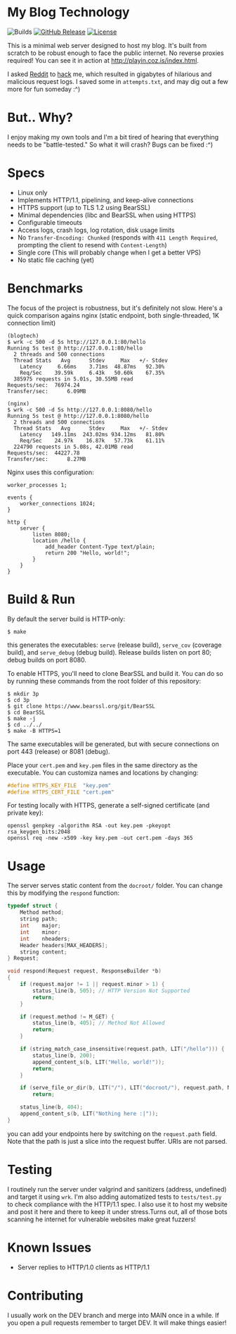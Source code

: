 # My Blog Technology

![Builds](https://github.com/cozis/blogtech/actions/workflows/testing.yaml/badge.svg)
[![GitHub Release](https://img.shields.io/github/release/cozis/blogtech.svg)](https://github.com/cozis/blogtech/releases/latest)
[![License](https://img.shields.io/github/license/cozis/blogtech.svg)](https://github.com/cozis/blogtech/blob/main/UNLICENSE)

This is a minimal web server designed to host my blog. It's built from scratch to be robust enough to face the public internet. No reverse proxies required! You can see it in action at http://playin.coz.is/index.html.

I asked [Reddit](https://www.reddit.com/r/C_Programming/comments/1falo3b/using_my_c_web_server_to_host_a_blog_you_cant/) to [hack](https://www.reddit.com/r/hacking/comments/1fcc5hd/im_using_my_custom_c_webserver_to_host_my_blog_no/) me, which resulted in gigabytes of hilarious and malicious request logs. I saved some in `attempts.txt`, and may dig out a few more for fun someday :^)

# But.. Why?
I enjoy making my own tools and I'm a bit tired of hearing that everything needs to be "battle-tested." So what it will crash? Bugs can be fixed :^)

# Specs
- Linux only
- Implements HTTP/1.1, pipelining, and keep-alive connections
- HTTPS support (up to TLS 1.2 using BearSSL)
- Minimal dependencies (libc and BearSSL when using HTTPS)
- Configurable timeouts
- Access logs, crash logs, log rotation, disk usage limits
- No `Transfer-Encoding: Chunked` (responds with `411 Length Required`, prompting the client to resend with `Content-Length`)
- Single core (This will probably change when I get a better VPS)
- No static file caching (yet)

# Benchmarks
The focus of the project is robustness, but it's definitely not slow. Here's a quick comparison agains nginx (static endpoint, both single-threaded, 1K connection limit)
```
(blogtech)
$ wrk -c 500 -d 5s http://127.0.0.1:80/hello
Running 5s test @ http://127.0.0.1:80/hello
  2 threads and 500 connections
  Thread Stats   Avg      Stdev     Max   +/- Stdev
    Latency     6.66ms    3.71ms  48.87ms   92.30%
    Req/Sec    39.59k     6.43k   50.60k    67.35%
  385975 requests in 5.01s, 30.55MB read
Requests/sec:  76974.24
Transfer/sec:      6.09MB

(nginx)
$ wrk -c 500 -d 5s http://127.0.0.1:8080/hello
Running 5s test @ http://127.0.0.1:8080/hello
  2 threads and 500 connections
  Thread Stats   Avg      Stdev     Max   +/- Stdev
    Latency   149.11ms  243.02ms 934.12ms   81.80%
    Req/Sec    24.97k    16.87k   57.73k    61.11%
  224790 requests in 5.08s, 42.01MB read
Requests/sec:  44227.78
Transfer/sec:      8.27MB
```

Nginx uses this configuration:
```
worker_processes 1;

events {
	worker_connections 1024;
}

http {
	server {
		listen 8080;
		location /hello {
			add_header Content-Type text/plain;
			return 200 "Hello, world!";
		}
	}
}
```

# Build & Run
By default the server build is HTTP-only:
```
$ make
```
this generates the executables: `serve` (release build), `serve_cov` (coverage build), and `serve_debug` (debug build). Release builds listen on port 80; debug builds on port 8080.

To enable HTTPS, you'll need to clone BearSSL and build it. You can do so by running these commands from the root folder of this repository:
```
$ mkdir 3p
$ cd 3p
$ git clone https://www.bearssl.org/git/BearSSL
$ cd BearSSL
$ make -j
$ cd ../../
$ make -B HTTPS=1
```
The same executables will be generated, but with secure connections on port 443 (release) or 8081 (debug).

Place your `cert.pem` and `key.pem` files in the same directory as the executable. You can customiza names and locations by changing:
```c
#define HTTPS_KEY_FILE  "key.pem"
#define HTTPS_CERT_FILE "cert.pem"
```

For testing locally with HTTPS, generate a self-signed certificate (and private key):
```
openssl genpkey -algorithm RSA -out key.pem -pkeyopt rsa_keygen_bits:2048
openssl req -new -x509 -key key.pem -out cert.pem -days 365
```

# Usage
The server serves static content from the `docroot/` folder. You can change this by modifying the `respond` function:
```c
typedef struct {
	Method method;
	string path;
	int    major;
	int    minor;
	int    nheaders;
	Header headers[MAX_HEADERS];
	string content;
} Request;

void respond(Request request, ResponseBuilder *b)
{
	if (request.major != 1 || request.minor > 1) {
		status_line(b, 505); // HTTP Version Not Supported
		return;
	}

	if (request.method != M_GET) {
		status_line(b, 405); // Method Not Allowed
		return;
	}

	if (string_match_case_insensitive(request.path, LIT("/hello"))) {
		status_line(b, 200);
		append_content_s(b, LIT("Hello, world!"));
		return;
	}

	if (serve_file_or_dir(b, LIT("/"), LIT("docroot/"), request.path, NULLSTR, false))
		return;

	status_line(b, 404);
	append_content_s(b, LIT("Nothing here :|"));
}
```
you can add your endpoints here by switching on the `request.path` field. Note that the path is just a slice into the request buffer. URIs are not parsed.

# Testing
I routinely run the server under valgrind and sanitizers (address, undefined) and target it using `wrk`. I'm also adding automatized tests to `tests/test.py` to check compliance with the HTTP/1.1 spec. I also use it to host my website and post it here and there to keep it under stress.Turns out, all of those bots scanning he internet for vulnerable websites make great fuzzers!

# Known Issues
- Server replies to HTTP/1.0 clients as HTTP/1.1

# Contributing
I usually work on the DEV branch and merge into MAIN once in a while. If you open a pull requests remember to target DEV. It will make things easier!
